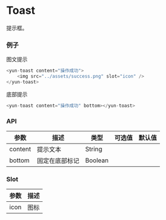 # Toast

提示框。

### 例子

图文提示
``` javascript
<yun-toast content="操作成功">
    <img src="../assets/success.png" slot="icon" />
</yun-toast>
```

底部提示
``` javascript
<yun-toast content="操作成功" bottom></yun-toast>
```

### API

| 参数        | 描述        | 类型        | 可选值       | 默认值       |
| ----       | ----       | ----       | ----       | ----       |
| content |   提示文本  |   String  |       |       |
| bottom |   固定在底部标记  |   Boolean  |       |       |

### Slot

| 参数        | 描述        |
| ----       | ----       |
| icon |   图标  |
